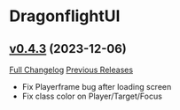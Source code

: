 # DragonflightUI

## [v0.4.3](https://github.com/Karl-HeinzSchneider/WoW-DragonflightUI/tree/v0.4.3) (2023-12-06)
[Full Changelog](https://github.com/Karl-HeinzSchneider/WoW-DragonflightUI/compare/v0.4.2...v0.4.3) [Previous Releases](https://github.com/Karl-HeinzSchneider/WoW-DragonflightUI/releases)

- Fix Playerframe bug after loading screen  
- Fix class color on Player/Target/Focus  
